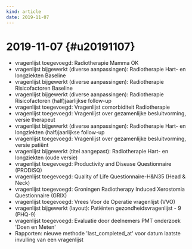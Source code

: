 ```yaml
---
kind: article
date: 2019-11-07
---
```


# 2019-11-07 {#u20191107}
* vragenlijst toegevoegd: Radiotherapie Mamma OK
* vragenlijst bijgewerkt (diverse aanpassingen): Radiotherapie Hart- en longziekten Baseline
* vragenlijst bijgewerkt (diverse aanpassingen): Radiotherapie Risicofactoren Baseline
* vragenlijst bijgewerkt (diverse aanpassingen): Radiotherapie Risicofactoren (half)jaarlijkse follow-up
* vragenlijst toegevoegd: Vragenlijst comorbiditeit Radiotherapie
* vragenlijst toegevoegd: Vragenlijst over gezamenlijke besluitvorming, versie therapeut
* vragenlijst bijgewerkt (diverse aanpassingen): Radiotherapie Hart- en longziekten (half)jaarlijkse follow-up
* vragenlijst toegevoegd: Vragenlijst over gezamenlijke besluitvorming, versie patiënt
* vragenlijst bijgewerkt (titel aangepast): Radiotherapie Hart- en longziekten (oude versie)
* vragenlijst toegevoegd: Productivity and Disease Questionnaire (PRODISQ)
* vragenlijst toegevoegd: Quality of Life Questionnaire-H&N35 (Head & Neck)
* vragenlijst toegevoegd: Groningen Radiotherapy Induced Xerostomia Questionnaire (GRIX)
* vragenlijst toegevoegd: Vrees Voor de Operatie vragenlijst (VVO)
* vragenlijst bijgewerkt (layout): Patiënten gezondheidsvragenlijst - 9 (PHQ-9)
* vragenlijst toegevoegd: Evaluatie door deelnemers PMT onderzoek 'Doen en Meten'
* Rapporten: nieuwe methode 'last_completed_at' voor datum laatste invulling van een vragenlijst
